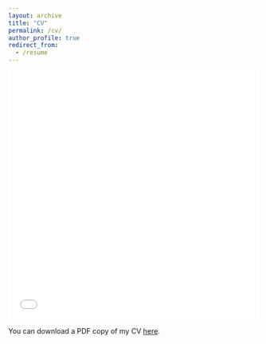```yaml
---
layout: archive
title: "CV"
permalink: /cv/
author_profile: true
redirect_from:
  - /resume
---
```


<iframe src="/files/pdf/MSchwartz-CV.pdf" width="100%" height="500" frameborder="no" border="0" marginwidth="0" marginheight="0"></iframe>

You can download a PDF copy of my CV [here](/files/pdf/MSchwartz-CV.pdf).
